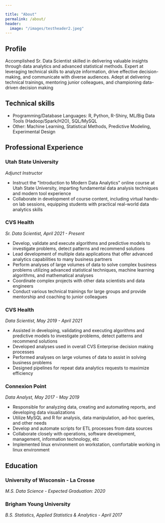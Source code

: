 ```yaml
---

title: "About"
permalink: /about/
header:
  image: "/images/testheader2.jpeg"
---
```


## Profile
Accomplished Sr. Data Scientist skilled in delivering valuable insights through data analytics and advanced statistical methods. Expert at leveraging technical skills to analyze information, drive effective decision-making, and communicate with diverse audiences. Adept at delivering technical trainings, mentoring junior colleagues, and championing data-driven decision making

## Technical skills
- Programming/Database Languages: R, Python, R-Shiny, ML/Big Data Tools (Hadoop/Spark/H2O), SQL/MySQL
- Other: Machine Learning, Statistical Methods, Predictive Modeling, Experimental Design


## Professional Experience
### Utah State University
*Adjunct Instructor*
- Instruct the "Introduction to Modern Data Analytics" online course at Utah State University, imparting fundamental data analysis techniques and modern tool experience
- Collaborate in development of course content, including virtual hands-on lab sessions, equipping students with practical real-world data analytics skills

### CVS Health
*Sr. Data Scientist, April 2021 - Present*
- Develop, validate and execute algorithms and predictive models to investigate problems, detect patterns and recommend solutions
- Lead development of multiple data applications that offer advanced analytics capabilities to many business partners
- Perform analyses of large volumes of data to solve complex business problems utilizing advanced statistical techniques, machine learning algorithms, and mathematical analyses
- Coordinate complex projects with other data scientists and data engineers
- Conduct various technical trainings for large groups and provide mentorship and coaching to junior colleagues

### CVS Health
*Data Scientist, May 2019 - April 2021*
- Assisted in developing, validating and executing algorithms and predictive models to investigate problems, detect patterns and recommend solutions
- Developed analyses used in overall CVS Enterprise decision making processes
- Performed analyses on large volumes of data to assist in solving business problems
- Designed pipelines for repeat data analytics requests to maximize efficiency

### Connexion Point
*Data Analyst, May 2017 - May 2019*
- Responsible for analyzing data, creating and automating reports, and developing data visualizations
- Utilize MySQL and R for analysis, data manipulation, ad-hoc queries, and other needs
- Develop and automate scripts for ETL processes from data sources
- Collaborate closely with operations, software development, management, information technology, etc
- Implemented linux environment on workstation, comfortable working in linux environment

## Education
### University of Wisconsin - La Crosse
*M.S. Data Science - Expected Graduation: 2020*

### Brigham Young University
*B.S. Statistics, Applied Statistics & Analytics - April 2017*
